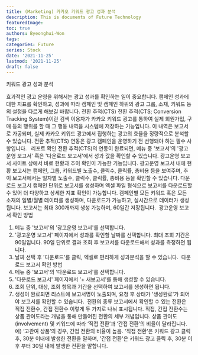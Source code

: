 ```yaml
---
title: (Marketing) 카카오 키워드 광고 성과 분석
description: This is documents of Future Technology
featuredImage: 
toc: true
authors: Byeonghui-Won
tags:
categories: Future
series: Stock
date: '2021-11-25'
lastmod: '2021-11-25'
draft: false
---
```


키워드 광고 성과 분석

효과적인 광고 운영을 위해서는 광고 성과를 확인하는 일이 중요합니다. 캠페인 성과에 대한 지표를 확인하고, 성과에 따라 캠페인 및 캠페인 하위의 광고 그룹, 소재, 키워드 등의 설정을 다르게 해보길 바랍니다.
전환 추적(CTS)
전환 추적(CTS; Conversion Tracking System)이란 검색 이용자가 카카오 키워드 광고를 통하여 실제 회원가입, 구매 등의 행위를 할 때 그 행동 내역을 시스템에 저장하는 기능입니다. 이 내역은 보고서로 가공되며, 실제 카카오 키워드 광고에서 집행하는 광고의 효율을 정량적으로 분석할 수 있습니다.
전환 추적(CTS) 연동은 광고 캠페인을 운영하기 전 선행돼야 하는 필수 사항입니다.
​​
​
리포트 확인
전환 추적(CTS)의 연동이 완료되면, 메뉴 중 '보고서'의 '광고운영 보고서' 혹은 '다운로드 보고서'에서 성과 값을 확인할 수 있습니다.
광고운영 보고서
사이트 상에서 바로 현황과 추이 확인이 가능한 기능입니다. 광고운영 보고서 내에 현황 보고서는 캠페인, 그룹, 키워드별 노출수, 클릭수, 클릭률, 총비용 등을 보여주며, 추이 보고서에서는 일자별 노출수, 클릭수, 클릭률, 총비용 등을 확인할 수 있습니다.
다운로드 보고서
캠페인 단위로 보고서를 생성하며 엑셀 파일 형식으로 보고서를 다운로드할 수 있어 더 다양하고 상세한 지표 확인이 가능합니다. 캠페인별 모든 키워드 혹은 모든 소재의 일별/월별 데이터를 생성하며, 다운로드가 가능하고, 실시간으로 데이터가 생성됩니다. 보고서는 최대 300개까지 생성 가능하며, 60일간 저장됩니다.
​
광고운영 보고서 확인 방법
1. 메뉴 중 '보고서'의 '광고운영 보고서'를 선택합니다.
​
2.  '광고운영 보고서' 페이지에서 성과를 확인할 날짜를 선택합니다.
최대 조회 기간은 90일입니다. 90일 단위로 결과 조회 후 보고서를 다운로드해서 성과를 측정하면 됩니다.
​
3. 날짜 선택 후 '다운로드'를 클릭, 엑셀로 편리하게 성과분석을 할 수 있습니다.
​
다운로드 보고서 확인 방법
1. 메뉴 중 '보고서'의 '다운로드 보고서'를 선택합니다.
​
2. '다운로드 보고서' 페이지에서 '+ 새보고서'를 통해 생성할 수 있습니다. 
3. 조회 단위, 대상, 조회 항목과 기간을 선택하여 보고서를 생성하면 됩니다.
​
4. 생성이 완료되면 리스트에 보고서명이 노출되며, 요청 후 상태가 '생성완료'가 되어야 보고서를 확인할 수 있습니다.
​
전환의 종류
보고서에서 확인할 수 있는 전환은 직접 전환수, 간접 전환수 이렇게 두 가지로 나눠 표시됩니다. 직접, 간접 전환수는 상품 관여도라는 개념을 통해 만들어진 전환의 세부 개념입니다.
상품 관여도(involvement) 및 키워드에 따라 ‘직접 전환’과 ‘간접 전환’의 비율이 달라집니다. 
예) ‘고관여 상품’의 경우, 간접 전환의 비율이 높음.
'직접 전환'은 키워드 광고 클릭 후, 30분 이내에 발생한 전환을 말하며, '간접 전환'은 키워드 광고 클릭 후, 30분 이후 부터 30일 내에 발생한 전환을 말합니다.
​
